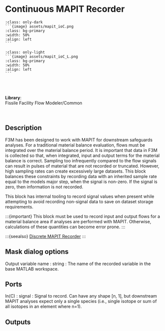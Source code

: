 # Continuous MAPIT Recorder
````{compound}
:class: only-dark
```{image} assets/mapit_ioC.png
:class: bg-primary
:width: 50%
:align: left
```
````

````{compound}
:class: only-light
```{image} assets/mapit_ioC_L.png
:class: bg-primary
:width: 50%
:align: left
```
````

<br>
<br>

**Library**:
<br>
Fissile Facility Flow Modeler/Common


<br clear="left"/>

## Description
F3M has been designed to work with MAPIT for downstream safeguards analyses. For a traditional material balance evaluation, flows must be integrated over the material balance period. It is important that data in F3M is collected so that, when integrated, input and output terms for the material balance is correct. Sampling too infrequently compared to the flow signals can result in pulses of material that are not recorded or truncated. However, high sampling rates can create excessively large datasets. This block balances these constraints by recording data with an inherited sample rate equal to the models major step, when the signal is non-zero. If the signal is zero, then information is not recorded.

This block has internal tooling to record signal values when present while attempting to avoid recording non-signal data to save on dataset storage requirements.

:::{important}
This block must be used to record input and output flows for a material balance area if analyses are performed with MAPIT. Otherwise, calculations of these quantities can become error prone.
:::

:::{seealso}
[Discrete MAPIT Recorder](./mapit_IO_discrete.md)
:::


## Mask dialog options
Output variable name : string
: The name of the recorded variable in the base MATLAB workspace.


## Ports
In\(C)  : signal
: Signal to record. Can have any shape [n, 1], but downstream MAPIT analyses expect only a single species (i.e., single isotope or sum of all isotopes in an element where n=1). 


## Outputs
